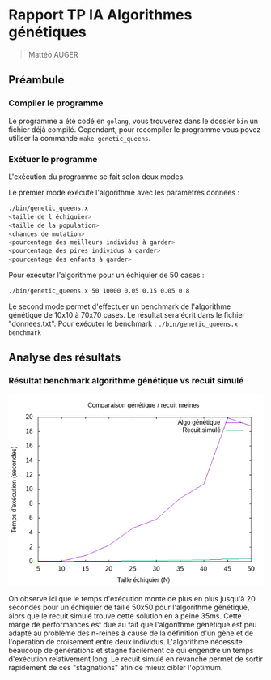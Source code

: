 # Rapport TP IA Algorithmes génétiques
> Mattéo AUGER

## Préambule

### Compiler le programme
Le programme a été codé en `golang`, vous trouverez dans le dossier `bin` un fichier déjà compilé. Cependant, pour recompiler le programme vous povez utiliser la commande `make genetic_queens`.

### Exétuer le programme
L'exécution du programme se fait selon deux modes.

Le premier mode exécute l'algorithme avec les paramètres données : 
```bash
./bin/genetic_queens.x 
<taille de l échiquier> 
<taille de la population> 
<chances de mutation> 
<pourcentage des meilleurs individus à garder> 
<pourcentage des pires individus à garder> 
<pourcentage des enfants à garder>
```
Pour exécuter l'algorithme pour un échiquier de 50 cases :
```bash
./bin/genetic_queens.x 50 10000 0.05 0.15 0.05 0.8
```

Le second mode permet d'effectuer un benchmark de l'algorithme génétique de 10x10 à 70x70 cases.
Le résultat sera écrit dans le fichier "donnees.txt".
Pour exécuter le benchmark : `./bin/genetic_queens.x benchmark`

## Analyse des résultats

### Résultat benchmark algorithme génétique vs recuit simulé

![Resultat algo génétique](img/result.png)

On observe ici que le temps d'exécution monte de plus en plus jusqu'à 20 secondes pour un échiquier de taille 50x50 pour l'algorithme génétique, alors que le recuit simulé trouve cette solution en à peine 35ms.
Cette marge de performances est due au fait que l'algorithme génétique est peu adapté au problème des n-reines à cause de la définition d'un gène et de l'opération de croisement entre deux individus. L'algorithme nécessite beaucoup de générations et stagne facilement ce qui engendre un temps d'exécution relativement long. Le recuit simulé en revanche permet de sortir rapidement de ces "stagnations" afin de mieux cibler l'optimum.
